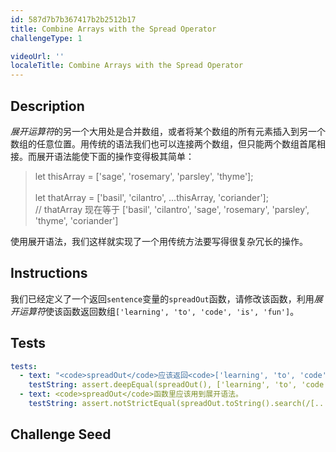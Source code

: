```yaml
---
id: 587d7b7b367417b2b2512b17
title: Combine Arrays with the Spread Operator
challengeType: 1

videoUrl: ''
localeTitle: Combine Arrays with the Spread Operator
---
```


## Description
<section id='description'>
<dfn>展开运算符</dfn>的另一个大用处是合并数组，或者将某个数组的所有元素插入到另一个数组的任意位置。用传统的语法我们也可以连接两个数组，但只能两个数组首尾相接。而展开语法能使下面的操作变得极其简单：
<blockquote>let thisArray = ['sage', 'rosemary', 'parsley', 'thyme'];<br><br>let thatArray = ['basil', 'cilantro', ...thisArray, 'coriander'];<br>// thatArray 现在等于 ['basil', 'cilantro', 'sage', 'rosemary', 'parsley', 'thyme', 'coriander']</blockquote>
使用展开语法，我们这样就实现了一个用传统方法要写得很复杂冗长的操作。
</section>

## Instructions
<section id='instructions'>
我们已经定义了一个返回<code>sentence</code>变量的<code>spreadOut</code>函数，请修改该函数，利用<dfn>展开运算符</dfn>使该函数返回数组<code>['learning', 'to', 'code', 'is', 'fun']</code>。
</section>

## Tests
<section id='tests'>

```yml
tests:
  - text: "<code>spreadOut</code>应该返回<code>['learning', 'to', 'code', 'is', 'fun']</code>。"
    testString: assert.deepEqual(spreadOut(), ['learning', 'to', 'code', 'is', 'fun'], '<code>spreadOut</code>应该返回<code>["learning", "to", "code", "is", "fun"]</code>。');
  - text: <code>spreadOut</code>函数里应该用到展开语法。
    testString: assert.notStrictEqual(spreadOut.toString().search(/[...]/), -1, '<code>spreadOut</code>函数里应该用到展开语法。');

```

</section>

## Challenge Seed
<section id='challengeSeed'>















</section>

              